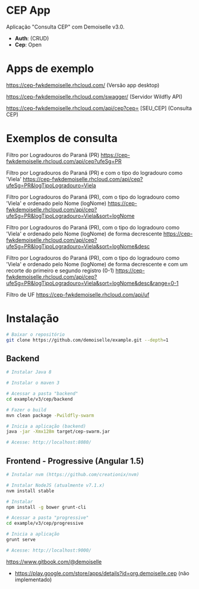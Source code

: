 # CEP App
Aplicação "Consulta CEP" com Demoiselle v3.0.

- **Auth**: (CRUD)
- **Cep**: Open

# Apps de exemplo

https://cep-fwkdemoiselle.rhcloud.com/ (Versão app desktop)

https://cep-fwkdemoiselle.rhcloud.com/swagger/ (Servidor Wildfly API)

https://cep-fwkdemoiselle.rhcloud.com/api/cep?cep= [SEU_CEP] (Consulta CEP)

# Exemplos de consulta

Filtro por Logradouros do Paraná (PR)
https://cep-fwkdemoiselle.rhcloud.com/api/cep?ufeSg=PR

Filtro por Logradouros do Paraná (PR) e com o tipo do logradouro como 'Viela'
https://cep-fwkdemoiselle.rhcloud.com/api/cep?ufeSg=PR&logTipoLogradouro=Viela

Filtro por Logradouros do Paraná (PR), com o tipo do logradouro como 'Viela' e ordenado pelo Nome (logNome)
https://cep-fwkdemoiselle.rhcloud.com/api/cep?ufeSg=PR&logTipoLogradouro=Viela&sort=logNome

Filtro por Logradouros do Paraná (PR), com o tipo do logradouro como 'Viela' e ordenado pelo Nome (logNome) de forma decrescente
https://cep-fwkdemoiselle.rhcloud.com/api/cep?ufeSg=PR&logTipoLogradouro=Viela&sort=logNome&desc

Filtro por Logradouros do Paraná (PR), com o tipo do logradouro como 'Viela' e ordenado pelo Nome (logNome) de forma decrescente e com um recorte do primeiro e segundo registro (0-1)
https://cep-fwkdemoiselle.rhcloud.com/api/cep?ufeSg=PR&logTipoLogradouro=Viela&sort=logNome&desc&range=0-1

Filtro de UF 
https://cep-fwkdemoiselle.rhcloud.com/api/uf


# Instalação

```bash
# Baixar o repositório
git clone https://github.com/demoiselle/example.git --depth=1
```

## Backend
```bash
# Instalar Java 8 

# Instalar o maven 3

# Acessar a pasta "backend"
cd example/v3/cep/backend

# Fazer o build
mvn clean package -Pwildfly-swarm

# Inicia a aplicação (backend)
java -jar -Xmx128m target/cep-swarm.jar

# Acesse: http://localhost:8080/

```

## Frontend - Progressive (Angular 1.5)
```bash
# Instalar nvm (https://github.com/creationix/nvm)

# Instalar NodeJS (atualmente v7.1.x)
nvm install stable

# Instalar 
npm install -g bower grunt-cli 

# Acessar a pasta "progressive"
cd example/v3/cep/progressive

# Inicia a aplicação 
grunt serve

# Acesse: http://localhost:9000/
```
https://www.gitbook.com/@demoiselle

* https://play.google.com/store/apps/details?id=org.demoiselle.cep (não implementado)
